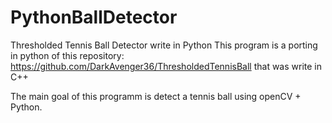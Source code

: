 PythonBallDetector
==================

Thresholded Tennis Ball Detector write in Python
This program is a porting in python of this repository: https://github.com/DarkAvenger36/ThresholdedTennisBall that was write in C++

The main goal of this programm is detect a tennis ball using openCV + Python.
